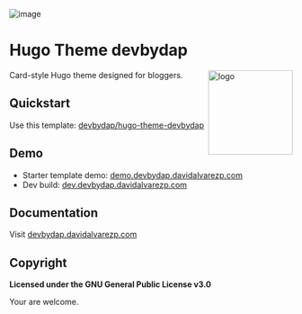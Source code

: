 ![image](https://user-images.githubusercontent.com/5889006/190859441-141b5f81-8483-40d2-bd96-ebf85616a46d.png)

# Hugo Theme devbydap

<img align="right" width="150" alt="logo" src="https://user-images.githubusercontent.com/5889006/190859553-5b229b4f-c476-4cbd-928f-890f5265ca4c.png">

Card-style Hugo theme designed for bloggers.

## Quickstart

Use this template: [devbydap/hugo-theme-devbydap](https://github.com/devbydap/hugo-theme-devbydap)

## Demo

* Starter template demo: [demo.devbydap.davidalvarezp.com](https://demo.devbydap.davidalvarezp.com)
* Dev build: [dev.devbydap.davidalvarezp.com](https://dev.devbydap.davidalvarezp.com)

## Documentation

Visit [devbydap.davidalvarezp.com](https://devbydap.davidalvarezp.com)

## Copyright

**Licensed under the GNU General Public License v3.0**

Your are welcome.
